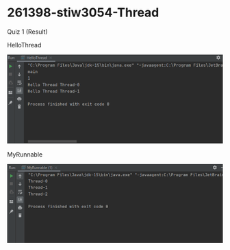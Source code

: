 # 261398-stiw3054-Thread

Quiz 1 (Result)

HelloThread

<img src="https://github.com/EmilySiew/261398-stiw3054-Thread/blob/master/images/helloThread.PNG?raw=true">

MyRunnable

<img src="https://github.com/EmilySiew/261398-stiw3054-Thread/blob/master/images/myRunnable.PNG?raw=true">